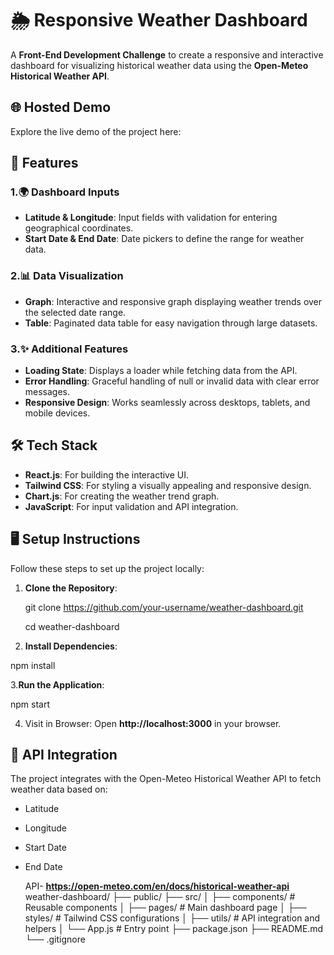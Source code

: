 # 🌦️ Responsive Weather Dashboard

A **Front-End Development Challenge** to create a responsive and interactive dashboard for visualizing historical weather data using the **Open-Meteo Historical Weather API**.

## 🌐 Hosted Demo
Explore the live demo of the project here:

## 🚀 Features

### **1.🌍 Dashboard Inputs**
- **Latitude & Longitude**: Input fields with validation for entering geographical coordinates.
- **Start Date & End Date**: Date pickers to define the range for weather data.

### **2.📊 Data Visualization**
- **Graph**: Interactive and responsive graph displaying weather trends over the selected date range.
- **Table**: Paginated data table for easy navigation through large datasets.

### **3.✨ Additional Features**
- **Loading State**: Displays a loader while fetching data from the API.
- **Error Handling**: Graceful handling of null or invalid data with clear error messages.
- **Responsive Design**: Works seamlessly across desktops, tablets, and mobile devices.


## 🛠️ Tech Stack
- **React.js**: For building the interactive UI.
- **Tailwind CSS**: For styling a visually appealing and responsive design.
- **Chart.js**: For creating the weather trend graph.
- **JavaScript**: For input validation and API integration.


## 🖥️ Setup Instructions

Follow these steps to set up the project locally:

1. **Clone the Repository**:
   
   git clone https://github.com/your-username/weather-dashboard.git
   
   cd weather-dashboard
   
   
2. **Install Dependencies**:


npm install

3.**Run the Application**:


npm start

4. Visit in Browser: Open **http://localhost:3000** in your browser.

 ## 🧪 API Integration
 
The project integrates with the Open-Meteo Historical Weather API to fetch weather data based on:

- Latitude
- Longitude
- Start Date
- End Date
  
  API- **https://open-meteo.com/en/docs/historical-weather-api**
weather-dashboard/
├── public/
├── src/
│   ├── components/        # Reusable components
│   ├── pages/             # Main dashboard page
│   ├── styles/            # Tailwind CSS configurations
│   ├── utils/             # API integration and helpers
│   └── App.js             # Entry point
├── package.json
├── README.md
└── .gitignore
  
